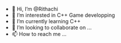 - 👋 Hi, I’m @Rithachi
- 👀 I’m interested in C++ Game developping
- 🌱 I’m currently learning C++
- 💞️ I’m looking to collaborate on ...
- 📫 How to reach me ...

<!---
Rithachi/Rithachi is a ✨ special ✨ repository because its `README.md` (this file) appears on your GitHub profile.
You can click the Preview link to take a look at your changes.
--->
